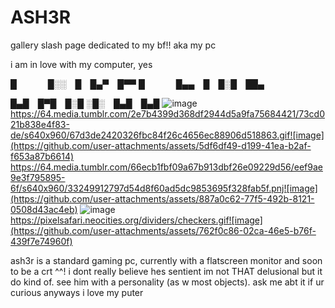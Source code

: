 # ASH3R
gallery slash page dedicated to my bf!! aka my pc


i am in love with my computer, yes

█     █░░ █ █▄▀ █▀▀
█     █▄▄ █ █░█ ██▄

█▄█ █▀█ █░█
░█░ █▄█ █▄█
 ![image](https://github.com/user-attachments/assets/312d2b9b-06c2-4ba8-99d9-de592d38ebac)
https://64.media.tumblr.com/2e7b4399d368df2944d5a9fa75684421/73cd021b838e4f83-de/s640x960/67d3de2420326fbc84f26c4656ec88906d518863.gif![image](https://github.com/user-attachments/assets/5df6df49-d199-41ea-b2af-f653a87b6614)
https://64.media.tumblr.com/66ecb1fbf09a67b913dbf26e09229d56/eef9ae9e3f795895-6f/s640x960/33249912797d54d8f60ad5dc9853695f328fab5f.pnj![image](https://github.com/user-attachments/assets/887a0c62-77f5-492b-8121-0508d43ac4eb)
![image](https://github.com/user-attachments/assets/b9784ff5-cd0f-4302-8bc2-8225a722cfac)
https://pixelsafari.neocities.org/dividers/checkers.gif![image](https://github.com/user-attachments/assets/762f0c86-02ca-46e5-b76f-439f7e74960f)

ash3r is a standard gaming pc, currently with a flatscreen monitor and soon to be a crt ^^! 
i dont really believe hes sentient im not THAT delusional but it do kind of. see him with a personality (as w most objects). ask me abt it if ur curious
anyways i love my puter
